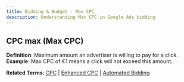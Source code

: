 ```yaml
---
title: Bidding & Budget - Max CPC
description: Understanding Max CPC in Google Ads bidding
---
```


## CPC max (Max CPC)
**Definition**: Maximum amount an advertiser is willing to pay for a click.  
**Example**: Max CPC of €1 means a click will not exceed this amount.

**Related Terms**: [CPC](/metrics/cpc) | [Enhanced CPC](/bidding-budget/ecpc) | [Automated Bidding](/bidding-budget/automated-bidding)